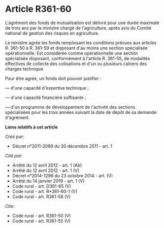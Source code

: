 # Article R361-60

L'agrément des fonds de mutualisation est délivré pour une durée maximale de trois ans par le ministre chargé de
l'agriculture, après avis du Comité national de gestion des risques en agriculture. 

Le ministre agrée les fonds remplissant les conditions prévues aux articles R. 361-50 à R. 361-59 et disposant d'au moins une
section spécialisée opérationnelle. Est considérée comme opérationnelle une section spécialisée disposant, conformément à
l'article R. 361-55, de modalités effectives de collecte des cotisations et d'un ou plusieurs cahiers des charges technique. 

Pour être agréé, un fonds doit pouvoir justifier : 

― d'une capacité d'expertise technique ; 

― d'une capacité financière suffisante ; 

― d'un programme de développement de l'activité des sections spécialisées pour les trois années suivant la date de dépôt de
sa demande d'agrément.

**Liens relatifs à cet article**

_Créé par_:

  - Décret n°2011-2089 du 30 décembre 2011 - art. 1

_Cité par_:

  - Arrêté du 12 avril 2012 - art. 1 (Ab)
  - Arrêté du 12 avril 2012 - art. 1 (V)
  - Décret n°2014-1296 du 23 octobre 2014 - art. (V)
  - Arrêté du 14 janvier 2019 - art. 1 (V)
  - Code rural - art. D361-65 (V)
  - Code rural - art. R*361-60-1 (V)
  - Code rural - art. R361-58 (V)

_Cite_:

  - Code rural - art. R361-50 (V)
  - Code rural - art. R361-55 (V)

